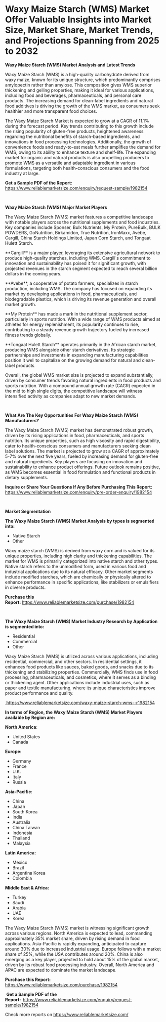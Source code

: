 <p><h1>Waxy Maize Starch (WMS) Market Offer Valuable Insights into Market Size, Market Share, Market Trends, and Projections Spanning from 2025 to 2032</h1></p><p><strong>Waxy Maize Starch (WMS) Market Analysis and Latest Trends</strong></p>
<p><p>Waxy Maize Starch (WMS) is a high-quality carbohydrate derived from waxy maize, known for its unique structure, which predominantly comprises amylopectin rather than amylose. This composition gives WMS superior thickening and gelling properties, making it ideal for various applications, including food and beverages, pharmaceuticals, and personal care products. The increasing demand for clean-label ingredients and natural food additives is driving the growth of the WMS market, as consumers seek healthier and more transparent food choices.</p><p>The Waxy Maize Starch Market is expected to grow at a CAGR of 11.1% during the forecast period. Key trends contributing to this growth include the rising popularity of gluten-free products, heightened awareness regarding the nutritional benefits of starch-based ingredients, and innovations in food processing technologies. Additionally, the growth of convenience foods and ready-to-eat meals further amplifies the demand for WMS, owing to its ability to enhance texture and shelf-life. The expanding market for organic and natural products is also propelling producers to promote WMS as a versatile and adaptable ingredient in various formulations, targeting both health-conscious consumers and the food industry at large.</p></p>
<p><strong>Get a Sample PDF of the Report:&nbsp;</strong> <a href="https://www.reliablemarketsize.com/enquiry/request-sample/1982154?utm_campaign=2941&utm_medium=2&utm_source=Github&utm_content=ia&utm_term=28032025&utm_id=waxy-maize-starch-wms">https://www.reliablemarketsize.com/enquiry/request-sample/1982154</a></p>
<p>&nbsp;</p>
<p><strong>Waxy Maize Starch (WMS) Major Market Players</strong></p>
<p><p>The Waxy Maize Starch (WMS) market features a competitive landscape with notable players across the nutritional supplements and food industries. Key companies include Sponser, Bulk Nutrients, My Protein, PureBulk, BULK POWDERS, GoNutrition, Birkamidon, True Nutrition, IronMaxx, Avebe, Cargill, China Starch Holdings Limited, Japan Corn Starch, and Tongaat Hulett Starch.</p><p>**Cargill** is a major player, leveraging its extensive agricultural network to produce high-quality starches, including WMS. Cargill's commitment to innovation and sustainability has poised it for significant growth, with projected revenues in the starch segment expected to reach several billion dollars in the coming years.</p><p>**Avebe**, a cooperative of potato farmers, specializes in starch production, including WMS. The company has focused on expanding its market by developing applications in food, pharmaceuticals, and biodegradable plastics, which is driving its revenue generation and overall market growth.</p><p>**My Protein** has made a mark in the nutritional supplement sector, particularly in sports nutrition. With a wide range of WMS products aimed at athletes for energy replenishment, its popularity continues to rise, contributing to a steady revenue growth trajectory fueled by increased fitness trends globally.</p><p>**Tongaat Hulett Starch** operates primarily in the African starch market, producing WMS alongside other starch derivatives. Its strategic partnerships and investments in expanding manufacturing capabilities position it well to capitalize on the growing demand for natural and clean-label products.</p><p>Overall, the global WMS market size is projected to expand substantially, driven by consumer trends favoring natural ingredients in food products and sports nutrition. With a compound annual growth rate (CAGR) expected in the mid to high single digits, the competitive landscape will witness intensified activity as companies adapt to new market demands.</p></p>
<p>&nbsp;</p>
<p><strong>What Are The Key Opportunities For Waxy Maize Starch (WMS) Manufacturers?</strong></p>
<p><p>The Waxy Maize Starch (WMS) market has demonstrated robust growth, driven by its rising applications in food, pharmaceuticals, and sports nutrition. Its unique properties, such as high viscosity and rapid digestibility, cater to health-conscious consumers and manufacturers seeking clean label solutions. The market is projected to grow at a CAGR of approximately 5-7% over the next five years, fueled by increasing demand for gluten-free and natural ingredients. Key players are focusing on innovation and sustainability to enhance product offerings. Future outlook remains positive, as WMS becomes essential in food formulation and functional products in dietary supplements.</p></p>
<p><strong>Inquire or Share Your Questions If Any Before Purchasing This Report:</strong> <a href="https://www.reliablemarketsize.com/enquiry/pre-order-enquiry/1982154?utm_campaign=2941&utm_medium=2&utm_source=Github&utm_content=ia&utm_term=28032025&utm_id=waxy-maize-starch-wms">https://www.reliablemarketsize.com/enquiry/pre-order-enquiry/1982154</a></p>
<p>&nbsp;</p>
<p><strong>Market Segmentation</strong></p>
<p><strong>The Waxy Maize Starch (WMS) Market Analysis by types is segmented into:</strong></p>
<p><ul><li>Native Starch</li><li>Other</li></ul></p>
<p><p>Waxy maize starch (WMS) is derived from waxy corn and is valued for its unique properties, including high clarity and thickening capabilities. The market for WMS is primarily categorized into native starch and other types. Native starch refers to the unmodified form, used in various food and industrial applications due to its natural efficacy. Other market segments include modified starches, which are chemically or physically altered to enhance performance in specific applications, like stabilizers or emulsifiers in diverse products.</p></p>
<p><strong>Purchase this Report:&nbsp;</strong><a href="https://www.reliablemarketsize.com/purchase/1982154?utm_campaign=2941&utm_medium=2&utm_source=Github&utm_content=ia&utm_term=28032025&utm_id=waxy-maize-starch-wms">https://www.reliablemarketsize.com/purchase/1982154</a></p>
<p>&nbsp;</p>
<p><strong>The Waxy Maize Starch (WMS) Market Industry Research by Application is segmented into:</strong></p>
<p><ul><li>Residential</li><li>Commercial</li><li>Other</li></ul></p>
<p><p>Waxy Maize Starch (WMS) is utilized across various applications, including residential, commercial, and other sectors. In residential settings, it enhances food products like sauces, baked goods, and snacks due to its thickening and stabilizing properties. Commercially, WMS finds use in food processing, pharmaceuticals, and cosmetics, where it serves as a binding or thickening agent. Other applications include industrial uses, such as paper and textile manufacturing, where its unique characteristics improve product performance and quality.</p></p>
<p><a href="https://www.reliablemarketsize.com/waxy-maize-starch-wms--r1982154?utm_campaign=2941&utm_medium=2&utm_source=Github&utm_content=ia&utm_term=28032025&utm_id=waxy-maize-starch-wms">&nbsp;https://www.reliablemarketsize.com/waxy-maize-starch-wms--r1982154</a></p>
<p><strong>In terms of Region, the Waxy Maize Starch (WMS) Market Players available by Region are:</strong></p>
<p>
    <p> <strong> North America: </strong>
        <ul>
            <li>United States</li>
            <li>Canada</li>
        </ul>
        </p> 
    <p> <strong> Europe: </strong>
        <ul>
            <li>Germany</li>
            <li>France</li>
            <li>U.K.</li>
            <li>Italy</li>
            <li>Russia</li>
        </ul>
        </p> 
    <p> <strong> Asia-Pacific: </strong>
        <ul>
            <li>China</li>
            <li>Japan</li>
            <li>South Korea</li>
            <li>India</li>
            <li>Australia</li>
            <li>China Taiwan</li>
            <li>Indonesia</li>
            <li>Thailand</li>
            <li>Malaysia</li>
        </ul>
        </p> 
    <p> <strong> Latin America: </strong>
        <ul>
            <li>Mexico</li>
            <li>Brazil</li>
            <li>Argentina Korea</li>
            <li>Colombia</li>
        </ul>
        </p> 
    <p> <strong> Middle East & Africa: </strong>
        <ul>
            <li>Turkey</li>
            <li>Saudi</li>
            <li>Arabia</li>
            <li>UAE</li>
            <li>Korea</li>
        </ul>
    </p>
    </p>
<p><p>The Waxy Maize Starch (WMS) market is witnessing significant growth across various regions. North America is expected to lead, commanding approximately 35% market share, driven by rising demand in food applications. Asia-Pacific is rapidly expanding, anticipated to capture around 30% due to increased industrial usage. Europe follows with a market share of 25%, while the USA contributes around 20%. China is also emerging as a key player, projected to hold about 15% of the global market, driven by its robust food processing industry. Overall, North America and APAC are expected to dominate the market landscape.</p></p>
<p><strong>Purchase this Report: </strong><a href="https://www.reliablemarketsize.com/purchase/1982154?utm_campaign=2941&utm_medium=2&utm_source=Github&utm_content=ia&utm_term=28032025&utm_id=waxy-maize-starch-wms">https://www.reliablemarketsize.com/purchase/1982154</a></p>
<p>&nbsp;<strong>Get a Sample PDF of the Report:&nbsp;&nbsp;</strong><a href="https://www.reliablemarketsize.com/enquiry/request-sample/1982154?utm_campaign=2941&utm_medium=2&utm_source=Github&utm_content=ia&utm_term=28032025&utm_id=waxy-maize-starch-wms">https://www.reliablemarketsize.com/enquiry/request-sample/1982154</a></p>
<p><strong></strong></p>
<p>Check more reports on <a href="https://www.reliablemarketsize.com/?utm_campaign=2941&utm_medium=2&utm_source=Github&utm_content=ia&utm_term=28032025&utm_id=waxy-maize-starch-wms">https://www.reliablemarketsize.com/</a></p>